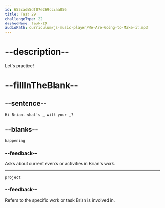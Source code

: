 ```yaml
---
id: 655cadb5df07e269cccaa056
title: Task 29
challengeType: 22
dashedName: task-29
audioPath: curriculum/js-music-player/We-Are-Going-to-Make-it.mp3
---
```


<!--
AUDIO REFERENCE: 
Amy: Hi Brian, what's hapening with your projects?
-->

# --description--

Let's practice!

# --fillInTheBlank--

## --sentence--

`Hi Brian, what's _ with your _?`

## --blanks--

`happening`

### --feedback--

Asks about current events or activities in Brian's work.

---

`project`

### --feedback--

Refers to the specific work or task Brian is involved in.
